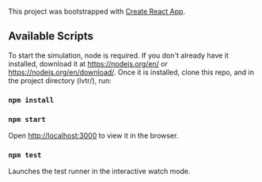 This project was bootstrapped with [Create React App](https://github.com/facebook/create-react-app).

## Available Scripts

To start the simulation, node is required. If you don't already have it installed, download it at https://nodejs.org/en/ or https://nodejs.org/en/download/. Once it is installed, clone this repo, and in the project directory (lvtr/), run:

### `npm install`

### `npm start`

Open [http://localhost:3000](http://localhost:3000) to view it in the browser.

### `npm test`

Launches the test runner in the interactive watch mode.<br />
